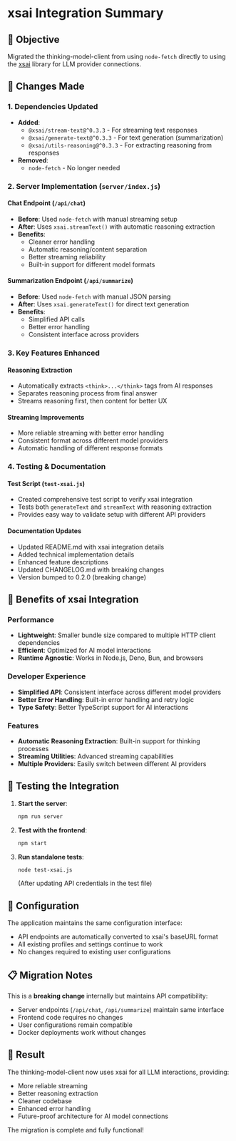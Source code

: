 # xsai Integration Summary

## 🎯 Objective
Migrated the thinking-model-client from using `node-fetch` directly to using the [xsai](https://github.com/moeru-ai/xsai) library for LLM provider connections.

## 🔄 Changes Made

### 1. Dependencies Updated
- **Added**: 
  - `@xsai/stream-text@^0.3.3` - For streaming text responses
  - `@xsai/generate-text@^0.3.3` - For text generation (summarization)
  - `@xsai/utils-reasoning@^0.3.3` - For extracting reasoning from responses
- **Removed**: 
  - `node-fetch` - No longer needed

### 2. Server Implementation (`server/index.js`)

#### Chat Endpoint (`/api/chat`)
- **Before**: Used `node-fetch` with manual streaming setup
- **After**: Uses `xsai.streamText()` with automatic reasoning extraction
- **Benefits**:
  - Cleaner error handling
  - Automatic reasoning/content separation
  - Better streaming reliability
  - Built-in support for different model formats

#### Summarization Endpoint (`/api/summarize`) 
- **Before**: Used `node-fetch` with manual JSON parsing
- **After**: Uses `xsai.generateText()` for direct text generation
- **Benefits**:
  - Simplified API calls
  - Better error handling
  - Consistent interface across providers

### 3. Key Features Enhanced

#### Reasoning Extraction
- Automatically extracts `<think>...</think>` tags from AI responses
- Separates reasoning process from final answer
- Streams reasoning first, then content for better UX

#### Streaming Improvements
- More reliable streaming with better error handling
- Consistent format across different model providers
- Automatic handling of different response formats

### 4. Testing & Documentation

#### Test Script (`test-xsai.js`)
- Created comprehensive test script to verify xsai integration
- Tests both `generateText` and `streamText` with reasoning extraction
- Provides easy way to validate setup with different API providers

#### Documentation Updates
- Updated README.md with xsai integration details
- Added technical implementation details
- Enhanced feature descriptions
- Updated CHANGELOG.md with breaking changes
- Version bumped to 0.2.0 (breaking change)

## 🚀 Benefits of xsai Integration

### Performance
- **Lightweight**: Smaller bundle size compared to multiple HTTP client dependencies
- **Efficient**: Optimized for AI model interactions
- **Runtime Agnostic**: Works in Node.js, Deno, Bun, and browsers

### Developer Experience
- **Simplified API**: Consistent interface across different model providers
- **Better Error Handling**: Built-in error handling and retry logic
- **Type Safety**: Better TypeScript support for AI interactions

### Features
- **Automatic Reasoning Extraction**: Built-in support for thinking processes
- **Streaming Utilities**: Advanced streaming capabilities
- **Multiple Providers**: Easily switch between different AI providers

## 🧪 Testing the Integration

1. **Start the server**:
   ```bash
   npm run server
   ```

2. **Test with the frontend**:
   ```bash
   npm start
   ```

3. **Run standalone tests**:
   ```bash
   node test-xsai.js
   ```
   (After updating API credentials in the test file)

## 🔧 Configuration

The application maintains the same configuration interface:
- API endpoints are automatically converted to xsai's baseURL format
- All existing profiles and settings continue to work
- No changes required to existing user configurations

## 📋 Migration Notes

This is a **breaking change** internally but maintains API compatibility:
- Server endpoints (`/api/chat`, `/api/summarize`) maintain same interface
- Frontend code requires no changes
- User configurations remain compatible
- Docker deployments work without changes

## 🎉 Result

The thinking-model-client now uses xsai for all LLM interactions, providing:
- More reliable streaming
- Better reasoning extraction
- Cleaner codebase
- Enhanced error handling
- Future-proof architecture for AI model connections

The migration is complete and fully functional!
